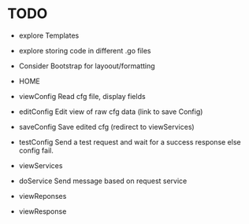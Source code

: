 # TODO
+ explore Templates
+ explore storing code in different .go files
+ Consider Bootstrap  for layoout/formatting

+ HOME
+ viewConfig
       Read cfg file, display fields
+ editConfig
      Edit view of raw cfg data (link to save Config) 
+ saveConfig
      Save edited cfg (redirect to viewServices) 
+ testConfig
       Send a test request and wait for a success response else config fail.
+ viewServices

+ doService
         Send message based on request service
         
+ viewReponses
+ viewResponse
